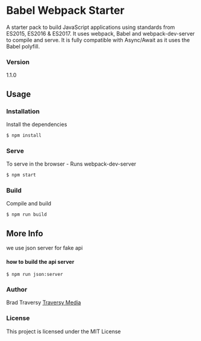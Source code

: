 # Babel Webpack Starter

A starter pack to build JavaScript applications using standards from ES2015, ES2016 & ES2017. It uses webpack, Babel and webpack-dev-server to compile and serve. It is fully compatible with Async/Await as it uses the Babel polyfill.

### Version
1.1.0

## Usage

### Installation

Install the dependencies

```sh
$ npm install
```

### Serve
To serve in the browser  - Runs webpack-dev-server

```sh
$ npm start
```

### Build
Compile and build

```sh
$ npm run build
```

## More Info
we use json server for fake api
#### how to build the api server
```
$ npm run json:server
```

### Author

Brad Traversy
[Traversy Media](http://www.traversymedia.com)

### License

This project is licensed under the MIT License
